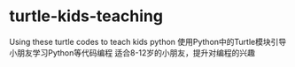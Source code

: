 # turtle-kids-teaching
Using these turtle codes to teach kids python
使用Python中的Turtle模块引导小朋友学习Python等代码编程
适合8-12岁的小朋友，提升对编程的兴趣
